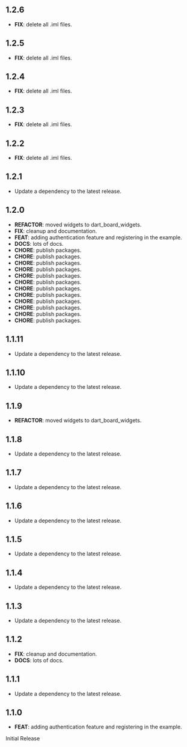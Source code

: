 ## 1.2.6

 - **FIX**: delete all .iml files.

## 1.2.5

 - **FIX**: delete all .iml files.

## 1.2.4

 - **FIX**: delete all .iml files.

## 1.2.3

 - **FIX**: delete all .iml files.

## 1.2.2

 - **FIX**: delete all .iml files.

## 1.2.1

 - Update a dependency to the latest release.

## 1.2.0

 - **REFACTOR**: moved widgets to dart_board_widgets.
 - **FIX**: cleanup and documentation.
 - **FEAT**: adding authentication feature and registering in the example.
 - **DOCS**: lots of docs.
 - **CHORE**: publish packages.
 - **CHORE**: publish packages.
 - **CHORE**: publish packages.
 - **CHORE**: publish packages.
 - **CHORE**: publish packages.
 - **CHORE**: publish packages.
 - **CHORE**: publish packages.
 - **CHORE**: publish packages.
 - **CHORE**: publish packages.
 - **CHORE**: publish packages.
 - **CHORE**: publish packages.
 - **CHORE**: publish packages.

## 1.1.11

 - Update a dependency to the latest release.

## 1.1.10

 - Update a dependency to the latest release.

## 1.1.9

 - **REFACTOR**: moved widgets to dart_board_widgets.

## 1.1.8

 - Update a dependency to the latest release.

## 1.1.7

 - Update a dependency to the latest release.

## 1.1.6

 - Update a dependency to the latest release.

## 1.1.5

 - Update a dependency to the latest release.

## 1.1.4

 - Update a dependency to the latest release.

## 1.1.3

 - Update a dependency to the latest release.

## 1.1.2

 - **FIX**: cleanup and documentation.
 - **DOCS**: lots of docs.

## 1.1.1

 - Update a dependency to the latest release.

## 1.1.0

 - **FEAT**: adding authentication feature and registering in the example.

Initial Release

